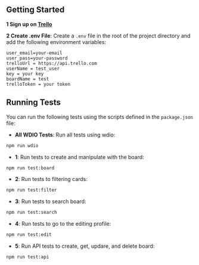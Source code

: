 ## Getting Started

**1 Sign up on [Trello](https://trello.com)**

**2 Create .env File**: Create a `.env` file in the root of the project directory and add the following environment variables:

```
user_email=your-email
user_pass=your-password
trelloUrl = https://api.trello.com
userName = test_user
key = your key
boardName = test
trelloToken = your token
```

## Running Tests

You can run the following tests using the scripts defined in the `package.json` file:

- **All WDIO Tests**: Run all tests using wdio:

```bash
npm run wdio
```

- **1**: Run tests to create and manipulate with the board:

```bash
npm run test:board
```

- **2**: Run tests to filtering cards:

```bash
npm run test:filter
```

- **3**: Run tests to search board:

```bash
npm run test:search
```

- **4**: Run tests to go to the editing profile:

```bash
npm run test:edit
```

- **5**: Run API tests to create, get, updare, and delete board:

```bash
npm run test:api
```
